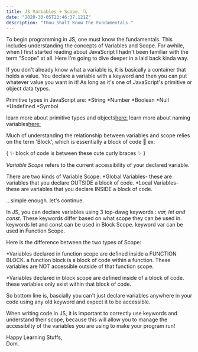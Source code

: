 ```yaml
---
title: JS Variables + Scope. 🔍 
date: "2020-30-05T23:46:37.121Z"
description: "Thou Shalt Know the Fundamentals."
---
```


To begin programming in JS, one must know the fundamentals. This includes understanding the concepts of Variables and Scope. For awhile, when I first started reading about JavaScript I hadn't been familiar with the term "Scope" at all. Here I'm going to dive deeper in a laid back kinda way.

If you don't already know what a variable is, it is basically a container that holds a value. You declare a variable with a keyword and then you can put whatever value you want in it! As long as it's one of JavaScript's primitive or object data types.

Primitive types in JavaScript are:
*String
*Number
*Boolean
*Null
*Undefined
*Symbol

learn more about primitive types and objects[here:](https://javascript.info/types)
learn more about naming variables[here:](https://javascript.info/variables)

Much of understanding the relationship between variables and scope relies on the term 'Block', which is essentially a block of code 🥰
ex:

{
✨ block of code is between these cute curly braces ✨
}

<em>Variable Scope</em> refers to the current accessibility of your declared variable. 

There are two kinds of Variable Scope:
*Global Variables- these are variables that you declare OUTSIDE a block of code.
*Local Variables- these are variables that you declare INSIDE a block of code.

...simple enough. let's continue.

In JS, you can declare variables using 3 top-dawg keywords : <em>var, let and const</em>. 
These keywords differ based on what scope they can be used in.
keywords let and const can be used in Block Scope.
keyword var can be used in Function Scope.

Here is the difference between the two types of Scope:

*Variables declared in function scope are defined inside a FUNCTION BLOCK.
a function block is a block of code within a function. These variables are NOT accessible outside of that function scope.

*Variables declared in block scope are defined inside of a block of code. these variables only exist within that block of code.

So bottom line is, bascially you can't just declare variables anywhere in your code using any old keyword and expect it to be accessible.

When writing code in JS, it is important to correctly use keywords and understand their scope, because this will allow you to manage the accessibilty of the variables you are using to make your program run!

Happy Learning Stuffs,
<br>
Dom.
